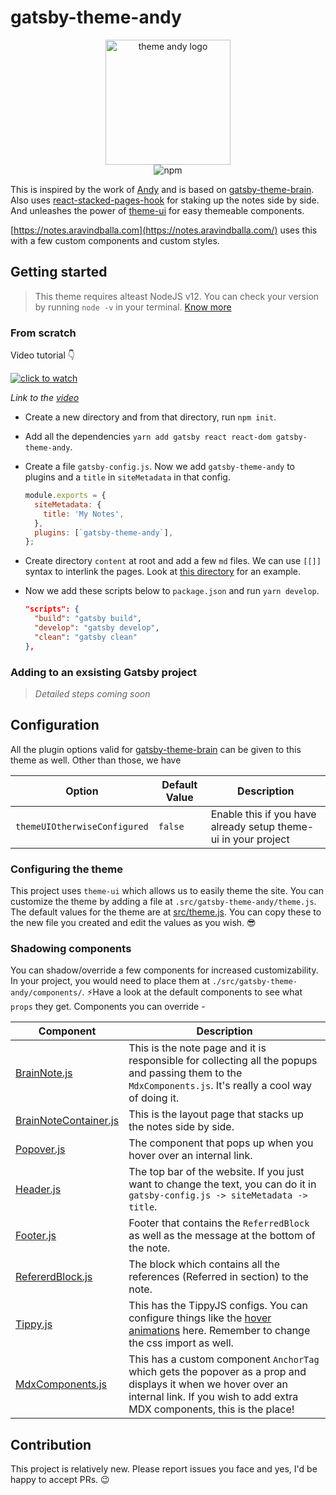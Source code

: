 # gatsby-theme-andy

<p style="text-align:center;" align="center">
<img src="https://github.com/aravindballa/gatsby-theme-andy/raw/master/andy-logo.png" alt="theme andy logo"  width="200" height="auto"/>
<br/>
<img alt="npm" src="https://img.shields.io/npm/v/gatsby-theme-andy">
</p>

This is inspired by the work of [Andy](https://notes.andymatuschak.org/About_these_notes) and is based on [gatsby-theme-brain](https://github.com/aengusmcmillin/gatsby-theme-brain). Also uses [react-stacked-pages-hook](https://github.com/mathieudutour/gatsby-n-roamresearch/tree/master/packages/react-stacked-pages-hook) for staking up the notes side by side. And unleashes the power of [theme-ui](https://theme-ui.com/home) for easy themeable components.

[https://notes.aravindballa.com](https://notes.aravindballa.com/) uses this with a few custom components and custom styles.

## Getting started

> This theme requires alteast NodeJS v12. You can check your version by running `node -v` in your terminal. [Know more](https://github.com/aengusmcmillin/gatsby-theme-brain#note-this-theme-requires-nodejs-v12)

### From scratch

Video tutorial 👇

[![click to watch](https://i.ytimg.com/vi/bf5Wj-1IHa4/hqdefault.jpg)](https://youtu.be/bf5Wj-1IHa4)

_Link to the [video](https://youtu.be/bf5Wj-1IHa4)_

- Create a new directory and from that directory, run `npm init`.
- Add all the dependencies `yarn add gatsby react react-dom gatsby-theme-andy`.
- Create a file `gatsby-config.js`. Now we add `gatsby-theme-andy` to plugins and a `title` in `siteMetadata` in that config.

  ```js
  module.exports = {
    siteMetadata: {
      title: 'My Notes',
    },
    plugins: [`gatsby-theme-andy`],
  };
  ```

- Create directory `content` at root and add a few `md` files. We can use `[[]]` syntax to interlink the pages. Look at [this directory](./sample-content) for an example.
- Now we add these scripts below to `package.json` and run `yarn develop`.

  ```json
  "scripts": {
    "build": "gatsby build",
    "develop": "gatsby develop",
    "clean": "gatsby clean"
  },
  ```

### Adding to an exsisting Gatsby project

> _Detailed steps coming soon_

## Configuration

All the plugin options valid for [gatsby-theme-brain](https://github.com/aengusmcmillin/gatsby-theme-brain) can be given to this theme as well. Other than those, we have

| Option                       | Default Value | Description                                                    |
| ---------------------------- | ------------- | -------------------------------------------------------------- |
| `themeUIOtherwiseConfigured` | `false`       | Enable this if you have already setup theme-ui in your project |

### Configuring the theme

This project uses `theme-ui` which allows us to easily theme the site. You can customize the theme by adding a file at `.src/gatsby-theme-andy/theme.js`. The default values for the theme are at [src/theme.js](./src/theme.js). You can copy these to the new file you created and edit the values as you wish. 😎

<!-- TODO add example from notes.aravindballa.com after updating it -->

### Shadowing components

You can shadow/override a few components for increased customizability. In your project, you would need to place them at `./src/gatsby-theme-andy/components/`. ⚡️Have a look at the default components to see what `props` they get. Components you can override -

| Component                                                       | Description                                                                                                                                                                               |
| --------------------------------------------------------------- | ----------------------------------------------------------------------------------------------------------------------------------------------------------------------------------------- |
| [BrainNote.js](./src/components/BrainNote.js)                   | This is the note page and it is responsible for collecting all the popups and passing them to the `MdxComponents.js`. It's really a cool way of doing it.                                 |
| [BrainNoteContainer.js](./src/components/BrainNoteContainer.js) | This is the layout page that stacks up the notes side by side.                                                                                                                            |
| [Popover.js](./src/components/Popover.js)                       | The component that pops up when you hover over an internal link.                                                                                                                          |
| [Header.js](./src/components/Header.js)                         | The top bar of the website. If you just want to change the text, you can do it in `gatsby-config.js -> siteMetadata -> title`.                                                            |
| [Footer.js](./src/components/Footer.js)                         | Footer that contains the `ReferredBlock` as well as the message at the bottom of the note.                                                                                                |
| [RefererdBlock.js](./src/components/ReferredBlock.js)           | The block which contains all the references (Referred in section) to the note.                                                                                                            |
| [Tippy.js](./src/components/Tippy.js)                           | This has the TippyJS configs. You can configure things like the [hover animations](https://atomiks.github.io/tippyjs/v6/animations/) here. Remember to change the css import as well.     |
| [MdxComponents.js](./src/components/MdxComponents.js)           | This has a custom component `AnchorTag` which gets the popover as a prop and displays it when we hover over an internal link. If you wish to add extra MDX components, this is the place! |

## Contribution

This project is relatively new. Please report issues you face and yes, I'd be happy to accept PRs. 😉
